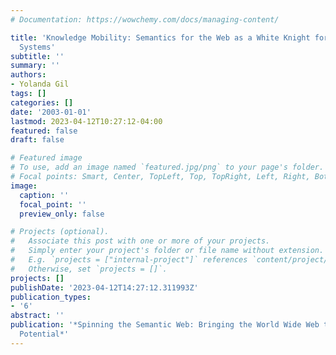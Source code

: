 ```yaml
---
# Documentation: https://wowchemy.com/docs/managing-content/

title: 'Knowledge Mobility: Semantics for the Web as a White Knight for Knowledge-Based
  Systems'
subtitle: ''
summary: ''
authors:
- Yolanda Gil
tags: []
categories: []
date: '2003-01-01'
lastmod: 2023-04-12T10:27:12-04:00
featured: false
draft: false

# Featured image
# To use, add an image named `featured.jpg/png` to your page's folder.
# Focal points: Smart, Center, TopLeft, Top, TopRight, Left, Right, BottomLeft, Bottom, BottomRight.
image:
  caption: ''
  focal_point: ''
  preview_only: false

# Projects (optional).
#   Associate this post with one or more of your projects.
#   Simply enter your project's folder or file name without extension.
#   E.g. `projects = ["internal-project"]` references `content/project/deep-learning/index.md`.
#   Otherwise, set `projects = []`.
projects: []
publishDate: '2023-04-12T14:27:12.311993Z'
publication_types:
- '6'
abstract: ''
publication: '*Spinning the Semantic Web: Bringing the World Wide Web to Its Full
  Potential*'
---
```

